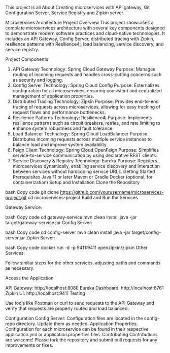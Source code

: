 This project is all About Creating microservices with APi gateway, Git Configuration Server, Service Registry and Zipkin server.


Microservices Architecture Project
Overview
This project showcases a complete microservices architecture with several key components designed to demonstrate modern software practices and cloud-native technologies. It includes an API Gateway, Config Server, distributed tracing with Zipkin, resilience patterns with Resilience4j, load balancing, service discovery, and service registry.

Project Components
1. API Gateway
Technology: Spring Cloud Gateway
Purpose: Manages routing of incoming requests and handles cross-cutting concerns such as security and logging.
2. Config Server
Technology: Spring Cloud Config
Purpose: Externalizes configuration for all microservices, ensuring consistent and centralized management of application properties.
3. Distributed Tracing
Technology: Zipkin
Purpose: Provides end-to-end tracing of requests across microservices, allowing for easy tracking of request flows and performance bottlenecks.
4. Resilience Patterns
Technology: Resilience4j
Purpose: Implements resilience patterns such as circuit breakers, retries, and rate limiting to enhance system robustness and fault tolerance.
5. Load Balancer
Technology: Spring Cloud LoadBalancer
Purpose: Distributes incoming requests across multiple service instances to balance load and improve system availability.
6. Feign Client
Technology: Spring Cloud OpenFeign
Purpose: Simplifies service-to-service communication by using declarative REST clients.
7. Service Discovery & Registry
Technology: Eureka
Purpose: Registers microservices dynamically, enabling service discovery and interaction between services without hardcoding service URLs.
Getting Started
Prerequisites
Java 11 or later
Maven or Gradle
Docker (optional, for containerization)
Setup and Installation
Clone the Repository

bash
Copy code
git clone https://github.com/yourusername/microservices-project.git
cd microservices-project
Build and Run the Services

Gateway Service:

bash
Copy code
cd gateway-service
mvn clean install
java -jar target/gateway-service.jar
Config Server:

bash
Copy code
cd config-server
mvn clean install
java -jar target/config-server.jar
Zipkin Server:

bash
Copy code
docker run -d -p 9411:9411 openzipkin/zipkin
Other Services:

Follow similar steps for the other services, adjusting paths and commands as necessary.

Access the Application

API Gateway: http://localhost:8080
Eureka Dashboard: http://localhost:8761
Zipkin UI: http://localhost:9411
Testing

Use tools like Postman or curl to send requests to the API Gateway and verify that requests are properly routed and load balanced.

Configuration
Config Server: Configuration files are located in the config-repo directory. Update them as needed.
Application Properties: Configuration for each microservice can be found in their respective application.yml or application.properties files.
Contributing
Contributions are welcome! Please fork the repository and submit pull requests for any improvements or fixes.
